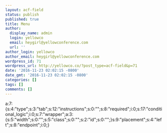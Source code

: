 ```yaml
---
layout: acf-field
status: publish
published: true
title: Menu
author:
  display_name: admin
  login: yellowco
  email: heygirl@yellowconference.com
  url: ''
author_login: yellowco
author_email: heygirl@yellowconference.com
wordpress_id: 71
wordpress_url: http://yellowco.co/?post_type=acf-field&p=71
date: '2016-11-23 02:02:15 -0800'
date_gmt: '2016-11-23 02:02:15 -0800'
categories: []
tags: []
comments: []
---
```

<p>a:7:{s:4:"type";s:3:"tab";s:12:"instructions";s:0:"";s:8:"required";i:0;s:17:"conditional_logic";i:0;s:7:"wrapper";a:3:{s:5:"width";s:0:"";s:5:"class";s:0:"";s:2:"id";s:0:"";}s:9:"placement";s:4:"left";s:8:"endpoint";i:0;}</p>
